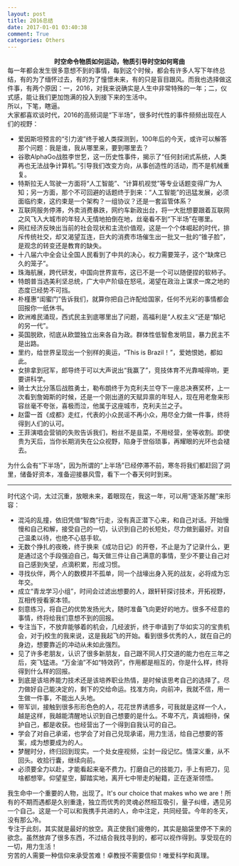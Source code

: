 ```yaml
---
layout: post
title: 2016总结
date: 2017-01-01 03:40:38
comment: True
categories: Others
---
```



<span></span>
<div style="text-align:center"><span><strong>时空命令物质如何运动，物质引导时空如何弯曲</strong><br>
</span></div>
<div><span>每一年都会发生很多意想不到的事情，每到这个时候，都会有许多人写下年终总结，有的为了缅怀过去，有的为了憧憬未来，有的只是盲目跟风。而我也选择做这件事，有两个原因：一，2016，对我来说确实是人生中非常特殊的一年；二，仪式感，能让我们更加饱满的投入到接下来的生活中。</span></div>
<div><span>所以，下笔，瞎&#36924;。</span></div>
<div><span>大家都喜欢谈时代，2016的高频词是“下半场”，很多时代性的事件频频出现在人们的视野：</span></div>
<ul>
<li><span>爱因斯坦预言的“引力波”终于被人类探测到，100年后的今天，或许可以解答那个问题：我是谁，我从哪里来，要到哪里去？</span></li><li><span>谷歌AlphaGo战胜李世乭，这一历史性事件，揭示了“任何封闭式系统，人类再也无法战争计算机。”引导我们改变方向，从事创造性的活动，而不是机械重复。</span></li><li><span>特斯拉无人驾驶一方面将“人工智能”、“计算机视觉”等专业话题变得广为人知；另一方面，那个不可回避的话题终于到来：“人工智能”的迅猛发展，必须面临约束，这约束是一个架构？一组协议？还是一套监管体系？</span></li><li><span>互联网服务停滞，外卖消费暴跌，网约车新政出台，将一大批想要跟着互联网之风飞入大城市的年轻人无情地拍倒在地，丝毫看不到“下半场”在哪里。</span></li><li><span>网红经济反映出当前的社会现状和主流价&#20540;观，这是一个个体崛起的时代，排斥传统社交，却又渴望互连，巨大的消费市场催生出一批又一批的“锥子脸”，是观念的转变还是教育的缺失。</span></li><li><span>十八届六中全会让全国人民看到了中共的决心，权力需要&#31548;子，这个“缺席已久的&#31548;子”。</span></li><li><span>珠海航展，跨代研发，中国向世界宣布，这已不是一个可以随便捏的软柿子。</span></li><li><span>特朗普当选美利坚总统，广大中产阶级在怒&#21564;，渴望在政治上谋求一席之地的态度已经势不可挡。</span></li><li><span>朴槿惠“闺蜜门”告诉我们，就算你把自己许配给国家，任何不光彩的事情都会回报你一纸休书。</span></li><li><span>欧洲难民涌现，西式民主到底哪里出了问题，高福利是“人权主义”还是“頽圮的另一代”。</span></li><li><span>英国脱欧，彻底从欧盟独立出来各自为政。群体性低智愈发明显，暴力民主不是出路。</span></li><li><span>里约，给世界呈现出一个别样的奥运，“This is Brazil！”，爱她恨她，都如此。</span></li><li><span>女排拿到冠军，郎导终于可以大声说出“我赢了”，竞技体育不光靠喊得响，更要讲科学。</span></li><li><span>骑士大比分落后战胜勇士，勒布朗终于为克利夫兰夺下一座总决赛奖杯，上一次看到詹姆斯的时候，还是一个刚出道的天赋异禀的年轻人，现在用老詹来形容丝毫不夸张，喜极而泣，他属于这座城市，克利夫兰之子。</span></li><li><span>赵雷一首《成都》走红，代表的小众民谣不再小众，用尽全力做一件事，终将得到人们的认可。</span></li><li><span>王菲演唱会营销的失败告诉我们，粉丝不是韭菜，不用经营，坐等收割。即使贵为天后，当你长期消失在公众视野，陷身于世俗琐事，再耀&#30524;的光环也会褪去。</span></li></ul>
<div><span>为什么会有“下半场”，因为所谓的“上半场”已经停滞不前，寒冬将我们都赶回了洞里，储备好资本，准备迎接暴风雪，看下一个春天何时到来。</span></div>
<div>
<hr>
</div>
<div><span>时代这个词，太过沉重，放&#30524;未来，着&#30524;现在，我这一年，可以用“逐渐苏醒”来形容：</span></div>
<ul>
<li><span>混沌的乱撞，依旧凭借“智商”行走，没有真正潜下心来，和自己对话。开始慢慢和自己和解，接受自己的一切，认识到自己的长短处，尽力做到最好。对自己温柔以待，也绝不心慈手软。</span></li><li><span>无数个挣扎的夜晚，终于换来《成功日记》的开卷，不止是为了记录什么，更是通过这个手段强迫自己，每天做三件让自己满意的事情，至少不要让自己对自己感到失望，点滴积累，形成习惯。</span></li><li><span>寻找伙伴，两个人的数模并不孤单，同一个战壕出身入死的战友，必将成为忘年交。</span></li><li><span>成立“青龙学习小组”，时间会过滤出想要的人，跟轩轩探讨技术，开拓视野，互相传授看家本领。</span></li><li><span>刻意练习，将自己的优势发扬光大，随时准备飞向更好的地方。很多不经意的事情，终将给我们意想不到的回报。</span></li><li><span>专注当下，不放弃能够着的机会，几经波折，终于申请到了华如实习的宝贵机会，对于j校生的我来说，这是我起飞的开始。看到很多优秀的人，就在自己的身边，想要靠近的冲动从未如此强烈。</span></li><li><span>见了许多老朋友，认识了很多新朋友，自己跟不同人打交道的能力也在三年之后，突飞猛进。“万金油”不如“特效药”，作用都是相互的，你是什么样，终将得到什么样的回报。</span></li><li><span>到底是该培养能力技术还是该培养职业热情，是时候该思考自己的选择了。尽力做好自己能决定的，剩下的交给命运。找准方向，向前冲，我就不信，用一生做一件事，不能出人头地。</span></li><li><span>带军训，接触到很多形形色色的人，花花世界诱惑多，可我就是这样一个人，越是这样，我越能清醒地认识到自己想要的是什么。不卑不亢，真诚相待，保护自己，都是收获。也经营出了一个得到自我认可的自己。</span></li><li><span>学会了对自己承诺，也学会了对自己兑现承诺，用力生活，给自己想要的答案，成为想要成为的人。</span></li><li><span>梦醒时分，终归回到现实。一个处女座视频，尘封一段记忆。情深义重，从不回头。收拾行囊，继续向前。</span></li><li><span>必须要全力以赴，才能看起来毫不费力。打磨自己的技能刀，手上有把刀，见啥都想宰。仰望星空，脚踏实地，离开七中带走的秘籍，正在逐渐领悟。</span></li></ul>
<div><span>我生命中一个重要的人物，出现了。It's our choice that makes who we are！所有的不期而遇都是久别重逢，独立而优秀的灵魂必然相互吸引，量子纠缠，遇见另一个自己。这是一个可以和我携手共进的人，命中注定，共同经营。今年的冬天，没有那么冷。</span></div>
<div><span>专注于此刻，其实就是最好的放空。真正使我们疲倦的，其实是脑袋里停不下来的欲念。虽然放弃了很多东西，不过结合我找寻到的，都可以视作得到。享受现在的一切，用力生活！</span></div>
<div><span>穷苦的人需要一种信仰来承受苦难！卓教授不需要信仰！唯爱科学和真理。</span></div>
